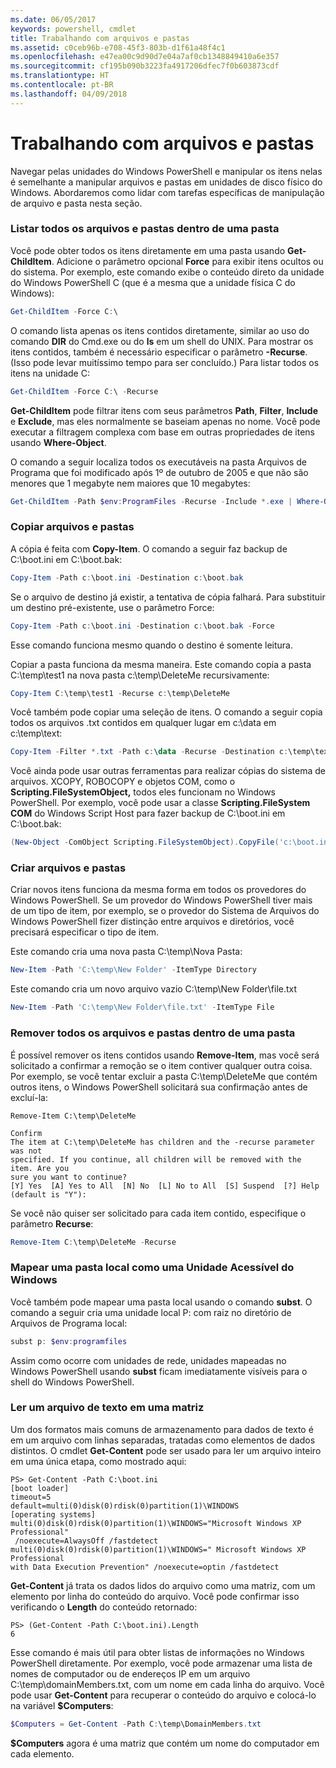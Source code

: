 ```yaml
---
ms.date: 06/05/2017
keywords: powershell, cmdlet
title: Trabalhando com arquivos e pastas
ms.assetid: c0ceb96b-e708-45f3-803b-d1f61a48f4c1
ms.openlocfilehash: e47ea00c9d90d7e04a7af0cb1348849410a6e357
ms.sourcegitcommit: cf195b090b3223fa4917206dfec7f0b603873cdf
ms.translationtype: HT
ms.contentlocale: pt-BR
ms.lasthandoff: 04/09/2018
---
```

# <a name="working-with-files-and-folders"></a>Trabalhando com arquivos e pastas

Navegar pelas unidades do Windows PowerShell e manipular os itens nelas é semelhante a manipular arquivos e pastas em unidades de disco físico do Windows. Abordaremos como lidar com tarefas específicas de manipulação de arquivo e pasta nesta seção.

### <a name="listing-all-the-files-and-folders-within-a-folder"></a>Listar todos os arquivos e pastas dentro de uma pasta

Você pode obter todos os itens diretamente em uma pasta usando **Get-ChildItem**. Adicione o parâmetro opcional **Force** para exibir itens ocultos ou do sistema. Por exemplo, este comando exibe o conteúdo direto da unidade do Windows PowerShell C (que é a mesma que a unidade física C do Windows):

```powershell
Get-ChildItem -Force C:\
```

O comando lista apenas os itens contidos diretamente, similar ao uso do comando **DIR** do Cmd.exe ou do **ls** em um shell do UNIX. Para mostrar os itens contidos, também é necessário especificar o parâmetro **-Recurse**. (Isso pode levar muitíssimo tempo para ser concluído.) Para listar todos os itens na unidade C:

```powershell
Get-ChildItem -Force C:\ -Recurse
```

**Get-ChildItem** pode filtrar itens com seus parâmetros **Path**, **Filter**, **Include** e **Exclude**, mas eles normalmente se baseiam apenas no nome. Você pode executar a filtragem complexa com base em outras propriedades de itens usando **Where-Object**.

O comando a seguir localiza todos os executáveis na pasta Arquivos de Programa que foi modificado após 1º de outubro de 2005 e que não são menores que 1 megabyte nem maiores que 10 megabytes:

```powershell
Get-ChildItem -Path $env:ProgramFiles -Recurse -Include *.exe | Where-Object -FilterScript {($_.LastWriteTime -gt '2005-10-01') -and ($_.Length -ge 1mb) -and ($_.Length -le 10mb)}
```

### <a name="copying-files-and-folders"></a>Copiar arquivos e pastas

A cópia é feita com **Copy-Item**. O comando a seguir faz backup de C:\\boot.ini em C:\\boot.bak:

```powershell
Copy-Item -Path c:\boot.ini -Destination c:\boot.bak
```

Se o arquivo de destino já existir, a tentativa de cópia falhará. Para substituir um destino pré-existente, use o parâmetro Force:

```powershell
Copy-Item -Path c:\boot.ini -Destination c:\boot.bak -Force
```

Esse comando funciona mesmo quando o destino é somente leitura.

Copiar a pasta funciona da mesma maneira. Este comando copia a pasta C:\\temp\\test1 na nova pasta c:\\temp\\DeleteMe recursivamente:

```powershell
Copy-Item C:\temp\test1 -Recurse c:\temp\DeleteMe
```

Você também pode copiar uma seleção de itens. O comando a seguir copia todos os arquivos .txt contidos em qualquer lugar em c:\\data em c:\\temp\\text:

```powershell
Copy-Item -Filter *.txt -Path c:\data -Recurse -Destination c:\temp\text
```

Você ainda pode usar outras ferramentas para realizar cópias do sistema de arquivos. XCOPY, ROBOCOPY e objetos COM, como o **Scripting.FileSystemObject,** todos eles funcionam no Windows PowerShell. Por exemplo, você pode usar a classe **Scripting.FileSystem COM** do Windows Script Host para fazer backup de C:\\boot.ini em C:\\boot.bak:

```powershell
(New-Object -ComObject Scripting.FileSystemObject).CopyFile('c:\boot.ini', 'c:\boot.bak')
```

### <a name="creating-files-and-folders"></a>Criar arquivos e pastas

Criar novos itens funciona da mesma forma em todos os provedores do Windows PowerShell. Se um provedor do Windows PowerShell tiver mais de um tipo de item, por exemplo, se o provedor do Sistema de Arquivos do Windows PowerShell fizer distinção entre arquivos e diretórios, você precisará especificar o tipo de item.

Este comando cria uma nova pasta C:\\temp\\Nova Pasta:

```powershell
New-Item -Path 'C:\temp\New Folder' -ItemType Directory
```

Este comando cria um novo arquivo vazio C:\\temp\\New Folder\\file.txt

```powershell
New-Item -Path 'C:\temp\New Folder\file.txt' -ItemType File
```

### <a name="removing-all-files-and-folders-within-a-folder"></a>Remover todos os arquivos e pastas dentro de uma pasta

É possível remover os itens contidos usando **Remove-Item**, mas você será solicitado a confirmar a remoção se o item contiver qualquer outra coisa. Por exemplo, se você tentar excluir a pasta C:\\temp\\DeleteMe que contém outros itens, o Windows PowerShell solicitará sua confirmação antes de excluí-la:

```
Remove-Item C:\temp\DeleteMe

Confirm
The item at C:\temp\DeleteMe has children and the -recurse parameter was not
specified. If you continue, all children will be removed with the item. Are you
sure you want to continue?
[Y] Yes  [A] Yes to All  [N] No  [L] No to All  [S] Suspend  [?] Help
(default is "Y"):
```

Se você não quiser ser solicitado para cada item contido, especifique o parâmetro **Recurse**:

```powershell
Remove-Item C:\temp\DeleteMe -Recurse
```

### <a name="mapping-a-local-folder-as-a-windows-accessible-drive"></a>Mapear uma pasta local como uma Unidade Acessível do Windows

Você também pode mapear uma pasta local usando o comando **subst**. O comando a seguir cria uma unidade local P: com raiz no diretório de Arquivos de Programa local:

```powershell
subst p: $env:programfiles
```

Assim como ocorre com unidades de rede, unidades mapeadas no Windows PowerShell usando **subst** ficam imediatamente visíveis para o shell do Windows PowerShell.

### <a name="reading-a-text-file-into-an-array"></a>Ler um arquivo de texto em uma matriz

Um dos formatos mais comuns de armazenamento para dados de texto é em um arquivo com linhas separadas, tratadas como elementos de dados distintos. O cmdlet **Get-Content** pode ser usado para ler um arquivo inteiro em uma única etapa, como mostrado aqui:

```
PS> Get-Content -Path C:\boot.ini
[boot loader]
timeout=5
default=multi(0)disk(0)rdisk(0)partition(1)\WINDOWS
[operating systems]
multi(0)disk(0)rdisk(0)partition(1)\WINDOWS="Microsoft Windows XP Professional"
 /noexecute=AlwaysOff /fastdetect
multi(0)disk(0)rdisk(0)partition(1)\WINDOWS=" Microsoft Windows XP Professional
with Data Execution Prevention" /noexecute=optin /fastdetect
```

**Get-Content** já trata os dados lidos do arquivo como uma matriz, com um elemento por linha do conteúdo do arquivo. Você pode confirmar isso verificando o **Length** do conteúdo retornado:

```
PS> (Get-Content -Path C:\boot.ini).Length
6
```

Esse comando é mais útil para obter listas de informações no Windows PowerShell diretamente. Por exemplo, você pode armazenar uma lista de nomes de computador ou de endereços IP em um arquivo C:\\temp\\domainMembers.txt, com um nome em cada linha do arquivo. Você pode usar **Get-Content** para recuperar o conteúdo do arquivo e colocá-lo na variável **$Computers**:

```powershell
$Computers = Get-Content -Path C:\temp\DomainMembers.txt
```

**$Computers** agora é uma matriz que contém um nome do computador em cada elemento.